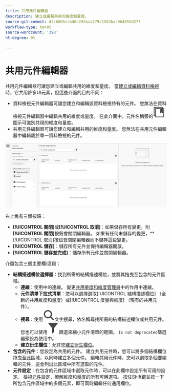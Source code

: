 ```yaml
---
title: 共用元件編輯器
description: 建立或編輯共用的維度和量度。
source-git-commit: d2c6605cc440c293aca279c1583bac964055d277
workflow-type: tm+mt
source-wordcount: '390'
ht-degree: 0%

---
```


# 共用元件編輯器

共用元件編輯器可讓您建立或編輯共用的維度和量度。 當[建立或編輯資料檢視](/help/data-views/create-dataview.md)時，它共用許多UI元素，但這些介面的目的不同：

* 資料檢視元件編輯器可讓您建立和編輯該資料檢視特有的元件。 您無法在資料檢視元件編輯器中編輯共用的維度或量度。 在此介面中，元件名稱旁的![共用元件圖示](/help/assets/icons/CCLibrary.svg)圖示可識別共用的維度和量度。
* 共用元件編輯器可讓您建立和編輯共用的維度和量度。 您無法在共用元件編輯器中編輯屬於單一資料檢視的元件。

![元件編輯器熒幕擷圖](assets/component-editor.png)

右上角有三個按鈕：

* **[!UICONTROL 關閉]**&#x200B;或&#x200B;**[!UICONTROL 取消]**：如果儲存所有變更，則&#x200B;**[!UICONTROL 關閉]**&#x200B;按鈕會關閉編輯器。 如果有任何未儲存的變更，**[!UICONTROL 取消]按鈕會關閉編輯器而不儲存這些變更。
* **[!UICONTROL 儲存]**：儲存所有元件並保持編輯器開啟。
* **[!UICONTROL 儲存並完成]**：儲存所有元件並關閉編輯器。

介麵包含三個主要欄/區段：

* **結構描述欄位選擇器**：找到所需的結構描述欄位，並將其拖曳至包含的元件區域。
   * **連線**：使用中的連線。 變更[共用量度和維度管理員](smd-overview.md)中的作用中連線。
   * **元件清單下拉式清單**：您可以選擇選取[!UICONTROL 結構描述欄位] （全新的共用維度和量度）或[!UICONTROL 度量與維度] （現有的共用元件）。
   * **搜尋**：使用![搜尋圖示](/help/assets/icons/Search.svg)文字搜尋，依名稱尋找所需的結構描述欄位或共用元件。 您也可以使用![篩選圖示](/help/assets/icons/Filter.svg)篩選來縮小元件清單的範圍。 `Is not deprecated`篩選器預設為使用中。
   * **建立衍生欄位**：允許您[建立衍生欄位](/help/data-views/derived-fields/derived-fields.md)。
* **包含的元件**：您設定為共用的元件。 建立共用元件時，您可以將多個結構欄位拖曳至此區域，以同時建立多個元件。 編輯共用元件時，您可以選取多個要編輯的元件，這會列出此區域中所有選取的元件。
* **元件設定**：在包含的元件區域中選取元件時，可以在此欄中設定所有可用的設定。 檢視[元件設定](/help/data-views/component-settings/overview.md)，瞭解維度和量度的所有可用選項。 按住Shift鍵並按一下所包含元件區域中的多個元素，即可同時編輯任何通用欄位。
